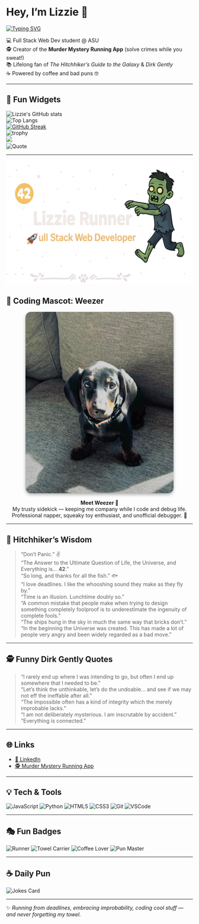 # Hey, I’m Lizzie 🚀  

[![Typing SVG](https://readme-typing-svg.demolab.com?font=Fira+Code&pause=800&vCenter=true&width=1000&lines=Hey+I'm+Lizzie+🚀;Full+Stack+Web+Dev+Student+@+ASU;Creator+of+the+Murder+Mystery+Running+App;Coder+of+Stories;Don't+Panic+✌️;Powered+by+Coffee+%26+Bad+Puns)](https://git.io/typing-svg)

💻 Full Stack Web Dev student @ ASU  
🕵️ Creator of the **Murder Mystery Running App** (solve crimes while you sweat!)  
📚 Lifelong fan of *The Hitchhiker’s Guide to the Galaxy* & *Dirk Gently*  
☕ Powered by coffee and bad puns 🤓  

---

## 🎉 Fun Widgets
![Lizzie's GitHub stats](https://github-readme-stats.vercel.app/api?username=lizzierunner&show_icons=true&theme=tokyonight)  
![Top Langs](https://github-readme-stats.vercel.app/api/top-langs/?username=lizzierunner&layout=compact&theme=tokyonight)  
[![GitHub Streak](https://streak-stats.demolab.com?user=lizzierunner&theme=tokyonight&hide_border=true)](https://git.io/streak-stats)  
![trophy](https://github-profile-trophy.vercel.app/?username=lizzierunner&theme=tokyonight&no-frame=true&no-bg=true&margin-w=10)  
![](https://komarev.com/ghpvc/?username=lizzierunner&style=flat&label=Profile+Views)  
![Quote](https://quotes-github-readme.vercel.app/api?type=horizontal&theme=tokyonight)

---

<p align="center">
  <img src="https://raw.githubusercontent.com/lizzierunner/lizzierunner/main/paw-divider.png" alt="Paw print divider" width="600">
</p>

## 🐾 Coding Mascot: Weezer
<p align="center">
  <img src="https://raw.githubusercontent.com/lizzierunner/lizzierunner/main/weezer.jpg" alt="Weezer the Dachshund" width="400" style="border-radius:15px; box-shadow: 0px 4px 8px rgba(0,0,0,0.3);">
</p>
<p align="center">
  <b>Meet Weezer 🐶</b><br>
  My trusty sidekick — keeping me company while I code and debug life.<br>
  Professional napper, squeaky toy enthusiast, and unofficial debugger. 🐾
</p>

---

## 🌌 Hitchhiker’s Wisdom
> “Don’t Panic.” ✌️  
> “The Answer to the Ultimate Question of Life, the Universe, and Everything is… **42**.”  
> “So long, and thanks for all the fish.” 🐟  
> “I love deadlines. I like the whooshing sound they make as they fly by.”  
> “Time is an illusion. Lunchtime doubly so.”  
> “A common mistake that people make when trying to design something completely foolproof is to underestimate the ingenuity of complete fools.”  
> “The ships hung in the sky in much the same way that bricks don’t.”  
> “In the beginning the Universe was created. This has made a lot of people very angry and been widely regarded as a bad move.”

---

## 🕵️ Funny Dirk Gently Quotes
> “I rarely end up where I was intending to go, but often I end up somewhere that I needed to be.”  
> “Let’s think the unthinkable, let’s do the undoable… and see if we may not eff the ineffable after all.”  
> “The impossible often has a kind of integrity which the merely improbable lacks.”  
> “I am not deliberately mysterious. I am inscrutable by accident.”  
> “Everything is connected.”  

---

## 🌐 Links
- [🔗 LinkedIn](https://www.linkedin.com/in/YOUR-LINKEDIN-HERE)  
- [🕵️ Murder Mystery Running App](https://morning-mystery-lizziejohnson30.replit.app)  

---

## 💡 Tech & Tools
![JavaScript](https://img.shields.io/badge/Code-JavaScript-yellow)
![Python](https://img.shields.io/badge/Code-Python-green)
![HTML5](https://img.shields.io/badge/Code-HTML5-orange)
![CSS3](https://img.shields.io/badge/Code-CSS3-blue)
![Git](https://img.shields.io/badge/Tools-Git-black)
![VSCode](https://img.shields.io/badge/Tools-VSCode-purple)

---

## 🎭 Fun Badges
![Runner](https://img.shields.io/badge/🏃-Runner-lightgreen)
![Towel Carrier](https://img.shields.io/badge/🧳-Towel_Carrier-blue)
![Coffee Lover](https://img.shields.io/badge/☕-Caffeine_Addict-orange)
![Pun Master](https://img.shields.io/badge/😂-Bad_Puns-purple)

---

## ☕ Daily Pun
![Jokes Card](https://readme-jokes.vercel.app/api?theme=tokyonight)

---

✨ *Running from deadlines, embracing improbability, coding cool stuff — and never forgetting my towel.*  